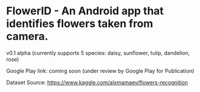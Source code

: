 # FlowerID - An Android app that identifies flowers taken from camera.


v0.1 alpha (currently supports 5 species: daisy, sunflower, tulip, dandelion, rose)

Google Play link: coming soon (under review by Google Play for Publication)

Dataset Source:
https://www.kaggle.com/alxmamaev/flowers-recognition
